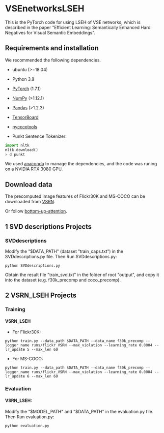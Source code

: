 # VSEnetworksLSEH
This is the PyTorch code for using LSEH of VSE networks, which is described in the paper "Efficient Learning: Semantically Enhanced Hard Negatives for Visual Semantic Embeddings".

## Requirements and installation
We recommended the following dependencies.
* ubuntu (>=18.04)

* Python 3.8

* [PyTorch](https://pytorch.org/) (1.7.1)

* [NumPy](https://numpy.org/) (>1.12.1)

* [Pandas](https://pandas.pydata.org/) (>1.2.3)

* [TensorBoard](https://github.com/TeamHG-Memex/tensorboard_logger) 

* [pycocotools](https://github.com/cocodataset/cocoapi) 

* Punkt Sentence Tokenizer:

``` python
import nltk
nltk.download()
> d punkt
``` 
We used [anaconda](https://www.anaconda.com/) to manage the dependencies, and the code was runing on a NVIDIA RTX 3080 GPU.

## Download data
The precomputed image features of Flickr30K and MS-COCO can be downloaded from [VSRN](https://drive.google.com/drive/u/0/folders/1os1Kr7HeTbh8FajBNegW8rjJf6GIhFqC).

Or follow [bottom-up-attention](https://github.com/peteanderson80/bottom-up-attention).

## 1 SVD descriptions Projects
### SVDdescriptions
Modify the "$DATA_PATH" (dataset "train_caps.txt") in the SVDdescriptions.py file. Then Run SVDdescriptions.py:
``` 
python SVDdescriptions.py
``` 
Obtain the result file "train_svd.txt" in the folder of root "output", and copy it into the dataset (e.g. f30k_precomp and coco_precomp).

## 2 VSRN_LSEH Projects
### Training
#### VSRN_LSEH
* For Flickr30K:
``` 
python train.py --data_path $DATA_PATH --data_name f30k_precomp --logger_name runs/flickr_VSRN --max_violation --learning_rate 0.0004 --lr_update 5 --max_len 60
``` 
* For MS-COCO:
``` 
python train.py --data_path $DATA_PATH --data_name f30k_precomp --logger_name runs/flickr_VSRN --max_violation --learning_rate 0.0004 --lr_update 6 --max_len 60
``` 

### Evaluation
#### VSRN_LSEH: 
Modify the "$MODEL_PATH" and "$DATA_PATH" in the evaluation.py file. Then Run evaluation.py:
``` 
python evaluation.py
``` 
